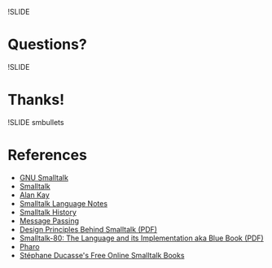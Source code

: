!SLIDE

# Questions?

!SLIDE

# Thanks!

!SLIDE smbullets

# References

* [GNU Smalltalk](http://smalltalk.gnu.org/)
* [Smalltalk](http://en.wikipedia.org/wiki/Smalltalk)
* [Alan Kay](http://en.wikipedia.org/wiki/Alan_Kay)
* [Smalltalk Language Notes](http://www.angelfire.com/tx4/cus/notes/smalltalk.html)
* [Smalltalk History](http://www.smalltalk.org/smalltalk/TheEarlyHistoryOfSmalltalk_Abstract.html)
* [Message Passing](http://en.wikipedia.org/wiki/Message_passing)
* [Design Principles Behind Smalltalk (PDF)](http://swiki.cs.colorado.edu/dlc-2006/uploads/116/Design%20Principles%20Behind%20Smalltalk.pdf)
* [Smalltalk\-80: The Language and its Implementation aka Blue Book (PDF)](http://wiki.squeak.org/squeak/64)
* [Pharo](http://pharo-project.org/)
* [Stéphane Ducasse's Free Online Smalltalk Books](http://stephane.ducasse.free.fr/FreeBooks/)
